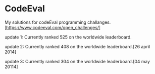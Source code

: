CodeEval
========

My solutions for codeEval programming challanges.[https://www.codeeval.com/open_challenges/]

update 1: Currently ranked 525 on the worldwide leaderboard.

update 2: Currently ranked 408 on the worldwide leaderboard.[26 april 2014]

update 3: Currently ranked 304 on the worldwide leaderboard.[04 may 20114]
